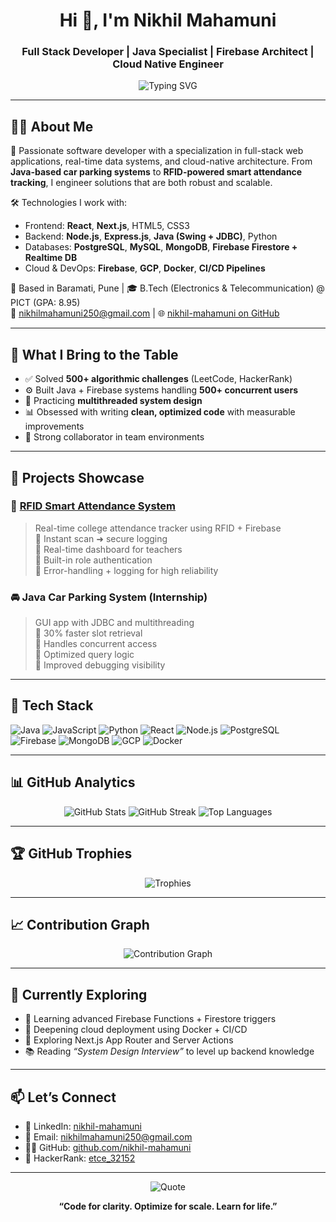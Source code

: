 <h1 align="center">Hi 👋, I'm Nikhil Mahamuni</h1>
<h3 align="center">Full Stack Developer | Java Specialist | Firebase Architect | Cloud Native Engineer</h3>

<p align="center">
  <img src="https://readme-typing-svg.herokuapp.com?font=Fira+Code&size=22&pause=1000&color=00FFAA&center=true&vCenter=true&width=435&lines=Turning+Ideas+into+Code;Optimizing+for+Speed+%26+Scalability;Writing+Real-Time+Systems;Always+Learning+%F0%9F%9A%80" alt="Typing SVG" />
</p>

---

## 🧑‍💻 About Me

🚀 Passionate software developer with a specialization in full-stack web applications, real-time data systems, and cloud-native architecture. From **Java-based car parking systems** to **RFID-powered smart attendance tracking**, I engineer solutions that are both robust and scalable.

🛠️ Technologies I work with:
- Frontend: **React**, **Next.js**, HTML5, CSS3
- Backend: **Node.js**, **Express.js**, **Java (Swing + JDBC)**, Python
- Databases: **PostgreSQL**, **MySQL**, **MongoDB**, **Firebase Firestore + Realtime DB**
- Cloud & DevOps: **Firebase**, **GCP**, **Docker**, **CI/CD Pipelines**

📍 Based in Baramati, Pune | 🎓 B.Tech (Electronics & Telecommunication) @ PICT (GPA: 8.95)  
📩 [nikhilmahamuni250@gmail.com](mailto:nikhilmahamuni250@gmail.com) | 🌐 [nikhil-mahamuni on GitHub](https://github.com/nikhil-mahamuni)

---

## 🧠 What I Bring to the Table

- ✅ Solved **500+ algorithmic challenges** (LeetCode, HackerRank)
- ⚙️ Built Java + Firebase systems handling **500+ concurrent users**
- 🔁 Practicing **multithreaded system design**
- 📊 Obsessed with writing **clean, optimized code** with measurable improvements
- 🤝 Strong collaborator in team environments

---

## 📌 Projects Showcase

### 🎯 [RFID Smart Attendance System](https://github.com/nikhil-mahamuni/campus_check.git)
> Real-time college attendance tracker using RFID + Firebase  
🔹 Instant scan ➜ secure logging  
🔹 Real-time dashboard for teachers  
🔹 Built-in role authentication  
🔹 Error-handling + logging for high reliability

### 🚘 Java Car Parking System (Internship)
> GUI app with JDBC and multithreading  
🔹 30% faster slot retrieval  
🔹 Handles concurrent access  
🔹 Optimized query logic  
🔹 Improved debugging visibility

---

## 🔧 Tech Stack

![Java](https://img.shields.io/badge/Java-%23ED8B00.svg?style=flat&logo=java&logoColor=white)
![JavaScript](https://img.shields.io/badge/JavaScript-%23F7DF1E.svg?style=flat&logo=javascript&logoColor=black)
![Python](https://img.shields.io/badge/Python-%2314354C.svg?style=flat&logo=python&logoColor=white)
![React](https://img.shields.io/badge/React-%2320232a.svg?style=flat&logo=react&logoColor=%2361DAFB)
![Node.js](https://img.shields.io/badge/Node.js-%23339933.svg?style=flat&logo=nodedotjs&logoColor=white)
![PostgreSQL](https://img.shields.io/badge/PostgreSQL-%23336791.svg?style=flat&logo=postgresql&logoColor=white)
![Firebase](https://img.shields.io/badge/Firebase-%23039BE5.svg?style=flat&logo=firebase)
![MongoDB](https://img.shields.io/badge/MongoDB-%2347A248.svg?style=flat&logo=mongodb&logoColor=white)
![GCP](https://img.shields.io/badge/Google%20Cloud-%234285F4.svg?style=flat&logo=google-cloud&logoColor=white)
![Docker](https://img.shields.io/badge/Docker-%230db7ed.svg?style=flat&logo=docker&logoColor=white)

---

## 📊 GitHub Analytics

<p align="center">
  <img src="https://github-readme-stats.vercel.app/api?username=nikhil-mahamuni&show_icons=true&theme=radical&count_private=true&hide=issues" alt="GitHub Stats" />
  <img src="https://github-readme-streak-stats.herokuapp.com?user=nikhil-mahamuni&theme=highcontrast&hide_border=false" alt="GitHub Streak" />
  <img src="https://github-readme-stats.vercel.app/api/top-langs/?username=nikhil-mahamuni&layout=compact&theme=radical&hide=php" alt="Top Languages" />
</p>

---

## 🏆 GitHub Trophies

<p align="center">
  <img src="https://github-profile-trophy.vercel.app/?username=nikhil-mahamuni&theme=algolia&row=2&column=4" alt="Trophies" />
</p>

---

## 📈 Contribution Graph

<p align="center">
  <img src="https://github-readme-activity-graph.cyclic.app/graph?username=nikhil-mahamuni&theme=react-dark" alt="Contribution Graph" />
</p>

---

## 🧩 Currently Exploring

- 🔬 Learning advanced Firebase Functions + Firestore triggers  
- 🧠 Deepening cloud deployment using Docker + CI/CD  
- 🌱 Exploring Next.js App Router and Server Actions  
- 📚 Reading *“System Design Interview”* to level up backend knowledge  

---

## 📫 Let’s Connect

- 💼 LinkedIn: [nikhil-mahamuni](https://www.linkedin.com/in/nikhil-mahamuni-596b9425a/)
- 📧 Email: [nikhilmahamuni250@gmail.com](mailto:nikhilmahamuni250@gmail.com)
- 🧑‍💻 GitHub: [github.com/nikhil-mahamuni](https://github.com/nikhil-mahamuni)
- 🧠 HackerRank: [etce_32152](https://www.hackerrank.com/profile/etce_32152)

---

<p align="center">
  <img src="https://quotes-github-readme.vercel.app/api?type=horizontal&theme=radical" alt="Quote" />
</p>

<p align="center">
  <b>“Code for clarity. Optimize for scale. Learn for life.”</b>
</p>

